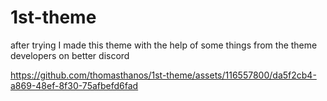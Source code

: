 # 1st-theme
after trying I made this theme with the help of some things from the theme developers on better discord


https://github.com/thomasthanos/1st-theme/assets/116557800/da5f2cb4-a869-48ef-8f30-75afbefd6fad
